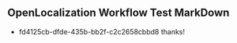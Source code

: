 ## OpenLocalization Workflow Test MarkDown
* fd4125cb-dfde-435b-bb2f-c2c2658cbbd8 
thanks!<!--HONumber=Mar16_HO4-->
